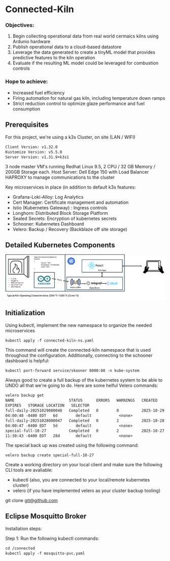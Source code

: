 
# Connected-Kiln
### Objectives:
1. Begin collecting operational data from real world cermaics kilns using Ardunio hardware
2. Publish operational data to a cloud-based datastore
3. Leverage the data generated to create a tinyML model that provides predictive features to the kiln operation
4. Evaluate if the resulting ML model could be leveraged for combustion controls

### Hope to achieve:
- Increased fuel efficiency
- Firing automation for natural gas kiln, including temperature down ramps
- Strict reduction control to optimize glaze performance and fuel consumption


## Prerequisites
For this project, we're using a k3s Cluster, on site (LAN / WIFI)

````
Client Version: v1.32.0
Kustomize Version: v5.5.0
Server Version: v1.31.9+k3s1
````
3 node master VM's running Redhat Linux 9.5, 2 CPU / 32 GB Memory / 200GB Storage each.
Host Server: Dell Edge 150 with Load Balancer HAPROXY to manage communications to the cluster

Key microservices in place (in addition to default k3s features:

- Grafana-Loki-Alloy: Log Analytics
- Cert Manager: Certificate management and automation
- Istio (Kubernetes Gateway) : Ingress controls
- Longhorn: Distributed Block Storage Platform
- Sealed Secrets: Encryption of kubernetes secrets
- Schooner: Kubernetes Dashboard
- Velero: Backup / Recovery (Backblaze off site storage)

## Detailed Kubernetes Components

![img_1.png](images/img_1.png)
## Initialization

Using kubectl, implement the new namespace to organize the needed microservices
````
kubectl apply -f connected-kiln-ns.yaml
````
This command will create the connected-kiln namespace that is used throughout the configuration. Additionally, connecting
to the schooner dashboard is helpful:
````
kubectl port-forward service/skooner 8000:80 -n kube-system
````
Always good to create a full backup of the kubernetes system to be able to UNDO all that we're going to do. Here are some helful Velero commands:
````
velero backup get
NAME                        STATUS      ERRORS   WARNINGS   CREATED                         EXPIRES   STORAGE LOCATION   SELECTOR
full-daily-20251029080048   Completed   0        0          2025-10-29 04:00:48 -0400 EDT   6d        default            <none>
full-daily-20251028080047   Completed   0        2          2025-10-28 04:00:47 -0400 EDT   5d        default            <none>
special-full-10-27          Completed   0        2          2025-10-27 11:30:43 -0400 EDT   28d       default            <none>
````
The special back up was created using the following command:
````
velero backup create special-full-10-27
````
Create a working directory on your local client and make sure the following CLI tools are avaliable:
- kubectl (also, you are connected to your local/remote kubernetes cluster)
- velero (if you have implemented velero as your cluster backup tooling)

git clone git@github.com
## Eclipse Mosquitto Broker

Installation steps:

Step 1: Run the following kubectl commands:
````
cd /connected
kubectl apply -f mosquitto-pvc.yaml
